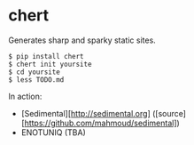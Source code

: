 chert
=====

Generates sharp and sparky static sites.

```
$ pip install chert
$ chert init yoursite
$ cd yoursite
$ less TODO.md
```

In action:

* [Sedimental][http://sedimental.org] ([source][https://github.com/mahmoud/sedimental])
* ENOTUNIQ (TBA)
